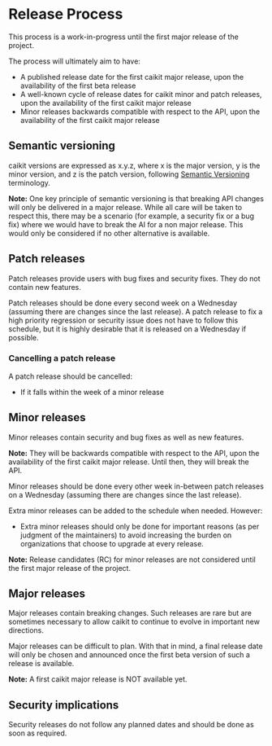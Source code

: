 # Release Process

This process is a work-in-progress until the first major release of the project.

The process will ultimately aim to have:

- A published release date for the first caikit major release, upon the availability of the first beta release
- A well-known cycle of release dates for caikit minor and patch releases, upon the availability of the first caikit major release
- Minor releases backwards compatible with respect to the API, upon the availability of the first caikit major release

## Semantic versioning

caikit versions are expressed as x.y.z, where x is the major version, y is the minor version, and z is the patch version, following [Semantic Versioning](https://semver.org/spec/v2.0.0.html) terminology.

**Note:** One key principle of semantic versioning is that breaking API changes will only be delivered in a major release. While all care will be taken to respect this, there may be a scenario (for example, a security fix or a bug fix) where we would have to break the AI for a non major release. This would only be considered if no other alternative is available.

## Patch releases

Patch releases provide users with bug fixes and security fixes. They do not contain new features.

Patch releases should be done every second week on a Wednesday (assuming there are changes since the last release). A patch release to fix a high priority regression or security issue does not have to follow this schedule, but it is highly desirable that it is released on a Wednesday if possible.

### Cancelling a patch release

A patch release should be cancelled:

- If it falls within the week of a minor release

## Minor releases

Minor releases contain security and bug fixes as well as new features.

**Note:** They will be backwards compatible with respect to the API, upon the availability of the first caikit major release. Until then, they will break the API.

Minor releases should be done every other week in-between patch releases on a Wednesday (assuming there are changes since the last release).

Extra minor releases can be added to the schedule when needed.  However:

- Extra minor releases should only be done for important reasons (as per judgment of the maintainers) to avoid increasing the burden on organizations that choose to upgrade at every release.

**Note:** Release candidates (RC) for minor releases are not considered until the first major release of the project.

## Major releases

Major releases contain breaking changes. Such releases are rare but are sometimes necessary to allow caikit to continue to evolve in important new directions.

Major releases can be difficult to plan. With that in mind, a final release date will only be chosen and announced once the first beta version of such a release is available.

**Note:** A first caikit major release is NOT available yet.

## Security implications

Security releases do not follow any planned dates and should be done as soon as required.
